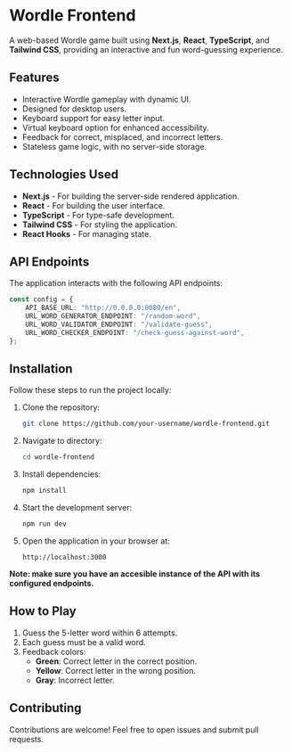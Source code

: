# Wordle Frontend

A web-based Wordle game built using **Next.js**, **React**, **TypeScript**, and **Tailwind CSS**, providing an interactive and fun word-guessing experience.

## Features

- Interactive Wordle gameplay with dynamic UI.
- Designed for desktop users.
- Keyboard support for easy letter input.
- Virtual keyboard option for enhanced accessibility.
- Feedback for correct, misplaced, and incorrect letters.
- Stateless game logic, with no server-side storage.

## Technologies Used

- **Next.js** - For building the server-side rendered application.
- **React** - For building the user interface.
- **TypeScript** - For type-safe development.
- **Tailwind CSS** - For styling the application.
- **React Hooks** - For managing state.

## API Endpoints

The application interacts with the following API endpoints:

```typescript
const config = {
    API_BASE_URL: "http://0.0.0.0:8080/en",
    URL_WORD_GENERATOR_ENDPOINT: "/random-word",
    URL_WORD_VALIDATOR_ENDPOINT: "/validate-guess",
    URL_WORD_CHECKER_ENDPOINT: "/check-guess-against-word",
};
```

## Installation

Follow these steps to run the project locally:

1. Clone the repository:
   ```bash
   git clone https://github.com/your-username/wordle-frontend.git
   ```

2. Navigate to directory:
   ```bash
   cd wordle-frontend
   ```

3. Install dependencies:
   ```bash
   npm install
   ```

4. Start the development server:
   ```bash
   npm run dev
   ```

5. Open the application in your browser at:
   ```
   http://localhost:3000
   ```

**Note: make sure you have an accesible instance of the API with its configured endpoints.**

## How to Play

1. Guess the 5-letter word within 6 attempts.
2. Each guess must be a valid word.
3. Feedback colors:
   - **Green**: Correct letter in the correct position.
   - **Yellow**: Correct letter in the wrong position.
   - **Gray**: Incorrect letter.

## Contributing

Contributions are welcome! Feel free to open issues and submit pull requests.
